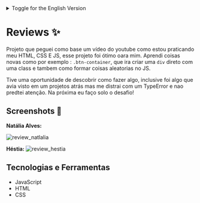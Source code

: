 <details>
  <summary>Toggle for the English Version</summary>
  
# Comments ✨

It is a Project that says something about the person.

Project based on a YouTube video
as I'm practicing my HTML, CSS and JS, this
project was great for me. I learned new things
like for example: <code>.btn-container</code>,
which will create a <code>div</code> directly with a class
and also how to form random things in JS.

I had an opportunity to figure out how to do something,
It was even something that I saw in a project ago
but I got distracted by a TypeError and didn't pay attention.
Next time I'll do the challenge solo!

## Screenshots 📸
**Natália Alves:**

![review_natlalia](https://github.com/Tydre1/reviews/assets/132526838/122b2237-152e-41a4-b4a6-1f1dc998bbf0)

**Hestia:**
![review_hestia](https://github.com/Tydre1/reviews/assets/132526838/ac64725c-6069-4832-aef1-8220caf76151)

## Technologies and Tools

- JavaScript
- HTML
-CSS
#
</details>

# Reviews ✨

Projeto que peguei como base um vídeo do youtube
como estou praticando meu HTML, CSS E JS, esse 
projeto foi ótimo oara mim. Aprendi coisas novas
como por exemplo : <code>.btn-container</code>,
que ira criar uma <code>div</code> direto com uma class
e tambem como formar coisas aleatorias no JS.

Tive uma oportunidade de descobrir como fazer algo, 
inclusive foi algo que avia visto em um projetos atrás
mas me distrai com um TypeError e nao predtei atenção.
Na próxima eu faço solo o desafio!

## Screenshots 📸
**Natália Alves:**

![review_natlalia](https://github.com/Tydre1/reviews/assets/132526838/122b2237-152e-41a4-b4a6-1f1dc998bbf0)

**Héstia:**
![review_hestia](https://github.com/Tydre1/reviews/assets/132526838/ac64725c-6069-4832-aef1-8220caf76151)

## Tecnologias e Ferramentas

- JavaScript
- HTML
- CSS
#
